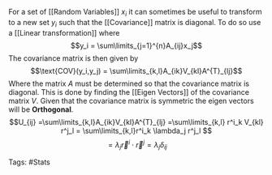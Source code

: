 For a set of [[Random Variables]] $x_i$ it can sometimes be useful to transform to a new set $y_i$ such that the [[Covariance]] matrix is diagonal. 
To do so use a [[Linear transformation]] where 
$$y_i = \sum\limits_{j=1}^{n}A_{ij}x_j$$
The covariance matrix is then given by 
$$\text{COV}(y_i,y_j) = \sum\limits_{k,l}A_{ik}V_{kl}A^{T}_{lj}$$
Where the matrix $A$ must be determined so that the covariance matrix is diagonal. 
This is done by finding the [[Eigen Vectors]] of the covariance matrix $V$.
Given that the covariance matrix is symmetric the eigen vectors will be **Orthogonal**.
$$U_{ij} =\sum\limits_{k,l}A_{ik}V_{kl}A^{T}_{lj} =\sum\limits_{k,l} r^i_k V_{kl} r^j_l = \sum\limits_{k,l}r^i_k \lambda_j r^j_l $$
$$= \lambda_j \vec{r}^i\cdot\vec{r}^j = \lambda_j \delta_{ij}$$

Tags: #Stats 